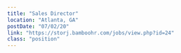 ```yaml
---
title: "Sales Director"
location: "Atlanta, GA"
postDate: "07/02/20"
link: "https://storj.bamboohr.com/jobs/view.php?id=24"
class: "position"
---
```

